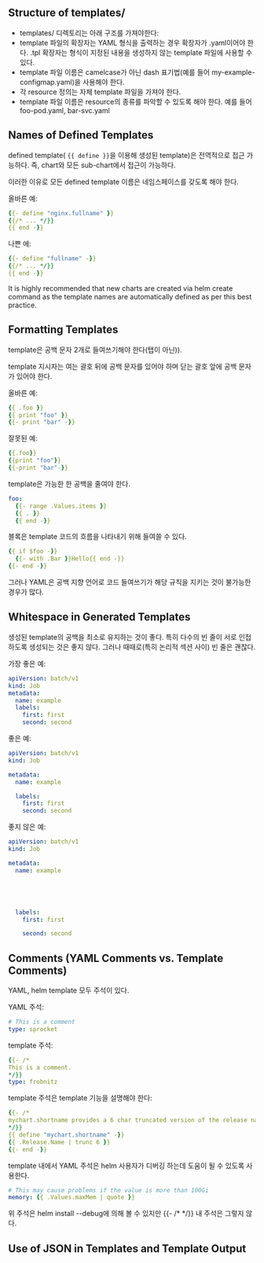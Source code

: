 ## Structure of templates/

- templates/ 디렉토리는 아래 구조를 가져야한다:
- template 파일의 확장자는 YAML 형식을 출력하는 경우 확장자가 .yaml이어야 한다. .tpl 확장자는 형식이 지정된 내용을 생성하지 않는 template 파일에 사용할 수 있다.
- template 파일 이름은 camelcase가 아닌 dash 표기법(예를 들어 my-example-configmap.yaml)을 사용해야 한다.
- 각 resource 정의는 자체 template 파일을 가져야 한다.
- template 파일 이름은 resource의 종류를 파악할 수 있도록 해야 한다. 예를 들어 foo-pod.yaml, bar-svc.yaml

## Names of Defined Templates
defined template( `{{ define }}`을 이용해 생성된 template)은 전역적으로 접근 가능하다. 즉, chart와 모든 sub-chart에서 접근이 가능하다.

이러한 이유로 모든 defined template 이름은 네임스페이스를 갖도록 해야 한다.

올바른 예:

``` yaml
{{- define "nginx.fullname" }}
{{/* ... */}}
{{ end -}}
```

나쁜 에:

``` yaml
{{- define "fullname" -}}
{{/* ... */}}
{{ end -}}
```

It is highly recommended that new charts are created via helm create command as the template names are automatically defined as per this best practice.

## Formatting Templates
template은 공백 문자 2개로 들여쓰기해야 한다(탭이 아닌)).

template 지시자는 여는 괄호 뒤에 공백 문자를 있어야 하며 닫는 괄호 앞에 공백 문자가 있어야 한다.

올바른 예:

``` yaml
{{ .foo }}
{{ print "foo" }}
{{- print "bar" -}}
```

잘못된 예:

``` yaml
{{.foo}}
{{print "foo"}}
{{-print "bar"-}}
```

template은 가능한 한 공백을 줄여야 한다.

``` yaml
foo:
  {{- range .Values.items }}
  {{ . }}
  {{ end -}}
```

블록은 template 코드의 흐름을 나타내기 위해 들여쓸 수 있다.

``` yaml
{{ if $foo -}}
  {{- with .Bar }}Hello{{ end -}}
{{- end -}}
```

그러나 YAML은 공백 지향 언어로 코드 들여쓰기가 해당 규칙을 지키는 것이 불가능한 경우가 많다.

## Whitespace in Generated Templates
생성된 template의 공백을 최소로 유지하는 것이 좋다. 특히 다수의 빈 줄이 서로 인접하도록 생성되는 것은 좋지 않다. 그러나 때때로(특히 논리적 섹션 사이) 빈 줄은 괜찮다.

가장 좋은 예:

``` yaml
apiVersion: batch/v1
kind: Job
metadata:
  name: example
  labels:
    first: first
    second: second
```

좋은 예:

``` yaml
apiVersion: batch/v1
kind: Job

metadata:
  name: example

  labels:
    first: first
    second: second
```

좋지 않은 예:

``` yaml
apiVersion: batch/v1
kind: Job

metadata:
  name: example





  labels:
    first: first

    second: second
```

## Comments (YAML Comments vs. Template Comments)
YAML, helm template 모두 주석이 있다.

YAML 주석:

``` yaml
# This is a comment
type: sprocket
```

template 주석:

``` yaml
{{- /*
This is a comment.
*/}}
type: frobnitz
```

template 주석은 template 기능을 설명해야 한다:

``` yaml
{{- /*
mychart.shortname provides a 6 char truncated version of the release name.
*/}}
{{ define "mychart.shortname" -}}
{{ .Release.Name | trunc 6 }}
{{- end -}}
```

template 내에서 YAML 주석은 helm 사용자가 디버깅 하는데 도움이 될 수 있도록 사용한다.

``` yaml
# This may cause problems if the value is more than 100Gi
memory: {{ .Values.maxMem | quote }}
```

위 주석은 helm install --debug에 의해 볼 수 있지만 {{- /* */}} 내 주석은 그렇지 않다.

## Use of JSON in Templates and Template Output